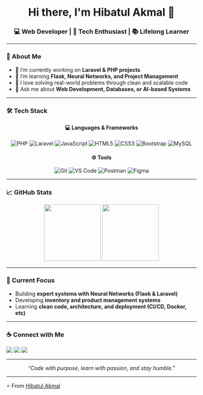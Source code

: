 <!-- Profil README - Ganti username, link, dan detail sesuai kamu -->

<h1 align="center">Hi there, I'm Hibatul Akmal 👋</h1>
<h3 align="center">💻 Web Developer | 🧠 Tech Enthusiast | 📚 Lifelong Learner</h3>

---

### 🚀 About Me  
- 🔭 I’m currently working on **Laravel & PHP projects**  
- 🌱 I’m learning **Flask, Neural Networks, and Project Management**  
- 🧩 I love solving real-world problems through clean and scalable code  
- 💬 Ask me about **Web Development, Databases, or AI-based Systems**  
---

### 🛠️ Tech Stack  
<div align="center">

#### 💻 Languages & Frameworks  
![PHP](https://img.shields.io/badge/PHP-777BB4?logo=php&logoColor=white)
![Laravel](https://img.shields.io/badge/Laravel-FF2D20?logo=laravel&logoColor=white)
![JavaScript](https://img.shields.io/badge/JavaScript-F7DF1E?logo=javascript&logoColor=black)
![HTML5](https://img.shields.io/badge/HTML5-E34F26?logo=html5&logoColor=white)
![CSS3](https://img.shields.io/badge/CSS3-1572B6?logo=css3&logoColor=white)
![Bootstrap](https://img.shields.io/badge/Bootstrap-7952B3?logo=bootstrap&logoColor=white)
![MySQL](https://img.shields.io/badge/MySQL-4479A1?logo=mysql&logoColor=white)

#### ⚙️ Tools  
![Git](https://img.shields.io/badge/Git-F05032?logo=git&logoColor=white)
![VS Code](https://img.shields.io/badge/VS%20Code-0078D4?logo=visualstudiocode&logoColor=white)
![Postman](https://img.shields.io/badge/Postman-FF6C37?logo=postman&logoColor=white)
![Figma](https://img.shields.io/badge/Figma-F24E1E?logo=figma&logoColor=white)

</div>

---

### 📈 GitHub Stats  
<div align="center">
  <img src="https://github-readme-stats.vercel.app/api?username=akmalhibatul&show_icons=true&theme=tokyonight" height="150">
  <img src="https://github-readme-stats.vercel.app/api/top-langs/?username=akmalhibatul&layout=compact&theme=tokyonight" height="150">
</div>

---

### 🧠 Current Focus  
- Building **expert systems with Neural Networks (Flask & Laravel)**  
- Developing **inventory and product management systems**  
- Learning **clean code, architecture, and deployment (CI/CD, Docker, etc)**  

---

### ☕ Connect with Me  
<p align="left">
  <a href="https://www.linkedin.com/in/hibatul-akmal-1806akmal" target="_blank"><img src="https://img.shields.io/badge/LinkedIn-0A66C2?logo=linkedin&logoColor=white"/></a>
  <a href="mailto:akmalhibatul1@gmail.com"><img src="https://img.shields.io/badge/Gmail-D14836?logo=gmail&logoColor=white"/></a>
  <a href="https://instagram.com/akmalhibatul_" target="_blank"><img src="https://img.shields.io/badge/Instagram-E4405F?logo=instagram&logoColor=white"/></a>
</p>

---

<p align="center">
  <i>“Code with purpose, learn with passion, and stay humble.”</i>
</p>

---

⭐️ From [Hibatul Akmal](https://github.com/akmalhibatul)
